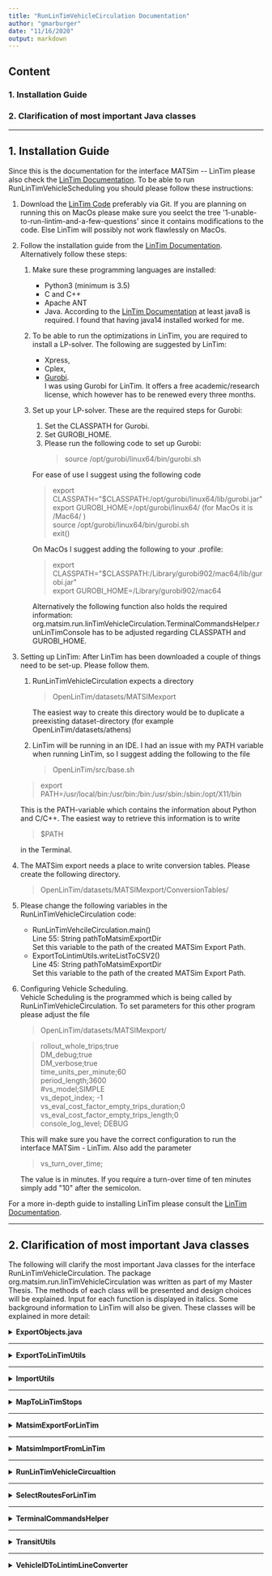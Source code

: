```yaml
---
title: "RunLinTimVehicleCirculation Documentation"
author: "gmarburger"
date: "11/16/2020"
output: markdown
---
```


## Content

### 1. Installation Guide

### 2. Clarification of most important Java classes

---

## 1. Installation Guide
Since this is the documentation for the interface MATSim -- LinTim please also check the [LinTim Documentation](https://kluedo.ub.uni-kl.de/frontdoor/deliver/index/docId/5913/file/lintim_2020-02_documentation.pdf). 
To be able to run RunLinTimVehicleScheduling you should please follow these instructions:
1. Download the [LinTim Code](https://gitlab.rlp.net/lintim/OpenLinTim/-/tree/1-unable-to-run-lintim-and-a-few-questions) preferably via Git. If you are planning on running this on MacOs please make sure you seelct the tree '1-unable-to-run-lintim-and-a-few-questions' since it contains modifications to the code. Else LinTim will possibly not work flawlessly on MacOs.

2. Follow the installation guide from the [LinTim Documentation](https://kluedo.ub.uni-kl.de/frontdoor/deliver/index/docId/5913/file/lintim_2020-02_documentation.pdf). Alternatively follow these steps:
    1. Make sure these programming languages are installed:
        * Python3 (minimum is 3.5)
        * C and C++
        * Apache ANT
        * Java. According to the [LinTim Documentation](https://kluedo.ub.uni-kl.de/frontdoor/deliver/index/docId/5913/file/lintim_2020-02_documentation.pdf) at least java8 is required. I found that having java14 installed worked for me.
    2. To be able to run the optimizations in LinTim, you are required to install a LP-solver. The following are suggested by LinTim: 
        * Xpress,
        * Cplex,
        * [Gurobi](https://www.gurobi.com).<br>
        I was using Gurobi for LinTim. It offers a free academic/research license, which however has to be renewed every three months. 
    3. Set up your LP-solver. These are the required steps for Gurobi:
        1. Set the CLASSPATH for Gurobi.
        2. Set GUROBI_HOME.
        3. Please run the following code to set up Gurobi:
            > source /opt/gurobi/linux64/bin/gurobi.sh

        For ease of use I suggest using the following code
        > export CLASSPATH="$CLASSPATH:/opt/gurobi/linux64/lib/gurobi.jar" <br>
        > export GUROBI_HOME=/opt/gurobi/linux64/ (for MacOs it is /Mac64/ ) <br>
        > source /opt/gurobi/linux64/bin/gurobi.sh <br>
        > exit() <br>

        On MacOs I suggest adding the following to your .profile:
        > export CLASSPATH="$CLASSPATH:/Library/gurobi902/mac64/lib/gurobi.jar" <br>
        > export GUROBI_HOME=/Library/gurobi902/mac64

        Alternatively the following function also holds the required information:
        org.matsim.run.linTimVehicleCirculation.TerminalCommandsHelper.runLinTimConsole has to be adjusted regarding CLASSPATH and GUROBI_HOME.
3. Setting up LinTim:
After LinTim has been downloaded a couple of things need to be set-up. Please follow them.
    1. RunLinTimVehicleCirculation expects a directory
        > OpenLinTim/datasets/MATSIMexport

        The easiest way to create this directory would be to duplicate a preexisting dataset-directory (for example OpenLinTim/datasets/athens)

    2. LinTim will be running in an IDE. I had an issue with my PATH variable when running LinTim, so I suggest adding the following to the file
        > OpenLinTim/src/base.sh

    > export PATH=/usr/local/bin:/usr/bin:/bin:/usr/sbin:/sbin:/opt/X11/bin

    This is the PATH-variable which contains the information about Python and C/C++. The easiest way to retrieve this information is to write

    > $PATH

    in the Terminal.
4. The MATSim export needs a place to write conversion tables. Please create the following directory.
    > OpenLinTim/datasets/MATSIMexport/ConversionTables/

5. Please change the following variables in the RunLinTimVehicleCirculation code:
    * RunLinTimVehcileCirculation.main() <br>
    Line 55: String pathToMatsimExportDir <br>
    Set this variable to the path of the created MATSim Export Path.
    * ExportToLintimUtils.writeListToCSV2() <br>
    Line 45: String pathToMatsimExportDir <br>
    Set this variable to the path of the created MATSim Export Path.
6. Configuring Vehicle Scheduling. <br>
Vehicle Scheduling is the programmed which is being called by RunLinTimVehicleCirculation. To set parameters for this other program please adjust the file
    > OpenLinTim/datasets/MATSIMexport/<br>

    > rollout_whole_trips;true<br>
DM_debug;true <br>
DM_verbose;true<br>
time_units_per_minute;60<br>
period_length;3600<br>
#vs_model;SIMPLE<br>
vs_depot_index; -1<br>
vs_eval_cost_factor_empty_trips_duration;0<br>
vs_eval_cost_factor_empty_trips_length;0<br>
console_log_level; DEBUG<br>

    This will make sure you have the correct configuration to run the interface MATSim - LinTim. Also add the parameter
    > vs_turn_over_time;  <br>

    The value is in minutes. If you require a turn-over time of ten minutes simply add "10" after the semicolon.

For a more in-depth guide to installing LinTim please consult the [LinTim Documentation](https://kluedo.ub.uni-kl.de/frontdoor/deliver/index/docId/5913/file/lintim_2020-02_documentation.pdf).

***

## 2. Clarification of most important Java classes

The following will clarify the most important Java classes for the interface RunLinTimVehicleCirculation. The package org.matsim.run.linTimVehicleCirculation was written as part of my Master Thesis. The methods of each class will be presented and design choices will be explained. Input for each function is displayed in italics. Some background information to LinTim will also be given. These classes will be explained in more detail:

<details>
<summary><b>ExportObjects.java</b></summary>
<br>

Each object is used to export MATSim data sets to be imported into LinTim. Each object has a constructor method.

<details>
<summary>LinTimEdge</summary>

<p align="justify">This object contains necessary information for creating an edge in LinTim. LinTim edges have the following characteristics:</p>
<i>link_index</i> represents the ID from the edge. <br>
<i>from_stop</i> represents the beginning stop of the edge.<br>
<i>to_stop</i> represents the ending stop of the edge.<br>
<i>length</i> represents length of the edge.<br>
<i>lower_bound</i> represents minimal travel duration across the edge.<br>
<i>upper_bound</i> represents maximum travel duration across the edge.<br>
<i>headway</i> is set to default to 5 in LinTim and was kept at 5. <br>
<br>
The functions are:<br>
<ul>
<li>getUpperBound() returns the upper bound for the edge. </li>
<li>toString() returns a String of all of the characteristics separated by semicolon.</li>
</ul>
</details>

<details>
<summary>LinTimStop</summary>
<br>
<p align="justify">This object represents a stop in LinTim. These stops have the following characteristics:</p>
<i>stop_id</i> is the ID from the stop. <br>
<i>short_name</i> is a name for the stop. <br>
<i>long_name</i> is a name for the stop. Please note, the name of a stop is not relevant for Vehicle Scheduling. <br>
<i>x_coordinate</i> is the X-Coordinate of a stop. <br>
<i>y_coordinate</i> is the Y-Coordinate of a stop. <br>
<br>
Functions are:<br>
<ul>
<li>ultimateNode() returns a stop for LinTim. This stop has the maximum value of Integers as ID.</li>
<li>getStopId() returns the ID for a LinTim stop.</li>
</details>

<details>
<summary>LinTimTripEntry</summary>
<br>
<p align="justify"> This object represents an entry in the LinTim Trip data set. Each trip has the following characteristics:</p>
<i>startId</i> represents the ID of the entry. It has to be unique.<br>
<i>periodicStartId</i> represents the ID of a periodic-trip-ID.<br>
<i>stationId</i> represents the ID of the stop where the strip begins. <br>
<i>startTime</i> beginning time of the trip. <br>
<i>endId</i> represents an ID in LinTim. <br>
<i>periodicEndId</i> represents the ID of a periodic-trip-ID. <br>
<i>endStation</i> represents the last station of the trip. <br>
<i>endTime</i> represents the time at which the trip ends. <br>
<i>line</i> represents the line on which the trip is taking place.<br>
<br>

The functions are:<br>
<ul>
<li>toString() returns all characteristics of an entry separated by semicolon.</li>
</ul>
</details>
</details>

---

<details>
<summary><b>ExportToLinTimUtils</b></summary>
<br>
<p align="justify">This class assists in creating the necessary files for running LinTim.</p>
<br>
<details>
<summary>writeListToLinTimCSV2()</summary>
<br>
<i>fileName</i> expects a String as input. It has to be one of the following: "Activities-periodic, Events-periodic, Timetable-periodic, Line-Concept, Edge, Stop, Headway, Trips." <br>
<i>collectionOfStrings</i> is preferably a List of Strings, the Strings will be pasted row by row into the file. Separation by semicolon is preferred. <br>
<br>
<p align="justify">The method is able to create files which can be used for running LinTim operations. Remember to adjust the output directory in this function.</p>
</details>

<details>
<summary>writeFile()</summary>
<br>
<i>file</i> name of the file. It is expected to be a path, separations by slash marks the actual file-name. <br>
<i>collectionOfStrings</i> preferably a List of Strings each separated by semicolon. <br>
<i>header</i> is the first row in the written File.<br>
<br>
<p align="justify">Writes the actual file, each entry of the collection marks a row in the document.</p>
</details>

<details>
<summary>combineStringsWithSemicolon()</summary>
<br>
<i>strings</i> is an undefined amount of Strings. <br>
<br>
<p align="justify">Adds all Strings together as one. Each String is appended to the first by semicolon.</p>
</details>
</details>

---

<details>
<summary><b>ImportUtils</b></summary>
<br>
<p align="justify">This class helps with reading the output from LinTim as well as some conversion tables which were previously created.</p>
<br>

<details>
<summary>readConversionTableVehicle()</summary>
<i>fileName</i> the name of the conversion map.<br>
<i>matsimConversionExportDir</i> the path to the file.<br>
<br>
<p align="justify">The function creates a mapping of MATSim VehicleIDs with their corresponding LinTim line.</p>
</details>

<details>
<summary>readLinTimVSOutput()</summary>
<br>
<i>fileName</i> is the name of the Vehicle Scheduling output file.<br>
<i>vehicleWorkingCounter</i> is a wrapper class for naming the vehicles and creating unique ones.<br>
<i>limitToGrossraumBerlin</i> is a Boolean, if set to true it will create a different naming for the new vehicles.<br>
<i>mode</i> is a String that is used for creating VehicleID tags.<br>
<i>matsimConversionExportDir</i>is the path to the conversion tables. It is expected, that the Vehicle Scheduling output directory is located on the same hierarchy as this path.<br>
<br>
<p align="justify">This method reads the output from LinTim's Vehicle Scheduling. Columns 2 and 13 are relevant, column 2 indicates which vehicle serves the MATSim Departure, column 13 is the equivalent of MATSim VehicleID represented by a substitute Integer.</p>
</details>

<details>
<summary>createLinTimImportVehicleID()</summary>
<br>
<i>mode</i> is a String that is used for creating VehicleID tags.<br>
<i>limitToGrossraumBerlin</i> is a Boolean, if set to true it will create a different naming for the new vehicles.<br>
<i>vehicleNumber</i> represents a unique String that results in an ID. <br>
<br>
<p align="justify">Creates a new MATSim VehicleID corresponding to the vehicleNumber. Mode and limitToGrossraumBerlin are also added to the IDs as Strings.</p>
</details>

<details>
<summary>readLinTimVSVehicleRoutesOutput()</summary>
<br>
<i>fileName</i> is the name of the Vehicle Scheduling output file.<br>
<i>matsimConversionExportDir</i> is the path to the conversion tables. It is expected, that the Vehicle Scheduling output directory is located on the same hierarchy as this path.<br>
<br>
<p align="justify">Maps a List of each MATSim VehicleID as well as empty trips (Leerfahrten) to their new LinTim Vehicle which is represented as an Integer as key in the map.</p>
</details>

<details>
<summary>readConversionTableLinTimLineToVecId()</summary>
<br>
<i>fileName</i> is the name of the Vehicle Scheduling output file.<br>
<i>matsimConversionExportDir</i> is the path to the conversion tables. It is expected, that the Vehicle Scheduling output directory is located on the same hierarchy as this path.<br>
<br>
<p align = "justify"> Reads the conversion map of MATSim VehicleID to their replacing Integers in LinTim. Returns a Map that has the replacing Integers as keys, the MATSim VehicleIDs as their values.</p>
</details>
</details>

---

<details>
<summary><b>MapToLinTimStops</b></summary>
<br>
<p align="justify">Creates Maps concerning LinTim stops.</p>
<br>
<details>
<summary>mapTrsToLinTimStop()</summary>
<br>
<i>transitSchedule</i> is a MATSim TransitSchedule.<br>
<i>network</i> is a MATSim Network.<br>
<i>conversionMapOfStopIds</i> is a map which contains the coordinates of every TransitRouteStop in a network and an Integer representing these coordinates.<br>
<i>isMetropolitianArea</i> is a Boolean set to true, if the network should be split into different transit-modes.<br>
<i>predefinedFilter</i> should be set to "mode", if "isMetropolitianArea = true". <br>
<i>limitToGrossraumBerlin</i> is a Boolean set to true, if buses should be split into running inside and running outside of Berlin.<br>
<i>filterObject</i> is the transport mode which the network is filtered by.<br>
<br>
<p align="justify">Firstly filters the network and transitSchedule (see SelectRoutesForLinTim.filterByModeAndId()). The remaining TransitRouteStops are then transformed into LinTim stops, the ID correlates to the coordinates of the TransitRouteStop, also adding a fictional stop, the ultimateNode. This ultimate node is needed to ensure LinTim works, since the dijkstra from LinTim requires a single network. The Berlin Scenario does not have a single network for every transport mode, for example the U55 is not officially connected to any other TransitLine. Hence exporting only the TransitRouteStops and their links would result in multiple networks.</p>
</details>

<details>
<summary>getMapOfCoordAndLintimStopId()</summary>
<br>
<i>transitSchedule</i> is a MATSim TransitSchedule.<br>
<i>network</i> is a MATSim Network.<br>
<i>isMetropolitianArea</i> is a Boolean set to true, if the network should be split into different transit-modes.<br>
<i>predefinedFilter</i> should be set to "mode", if "isMetropolitianArea = true". <br>
<i>limitToGrossraumBerlin</i> is a Boolean set to true, if buses should be split into running inside and running outside of Berlin.<br>
<i>filterObject</i> is the transport mode which the network is filtered by.<br>
<br>
<p align="justify">Will create a map of TransitRouteStop coordinates and an Integer that substitutes these coordinates. Stops with the same coordinates will have the same corresponding Integer.</p>

<details>
<summary>Design Choice</summary>
<p align="justify">Having an intermediary step between MATSim TransitRouteStop and an Integer for LinTim stops allows me to have two identical stops on the same LinTim node, which would otherwise not have existed. Multiple stops can now be on one node, this may allow transit vehicles to interchange, if the station is exactly identical.</p>
</details>
</details>

<details>
<summary>writeStopsToCSV2()</summary>
<br>
<i>conversionMapOfStopIds</i> is a map which contains the coordinates of every TransitRouteStop in a network and an Integer.<br>
<i>matsimConversionExportDir</i> is the path to the conversion directory.<br>
<br>
<p align="justify">This function will create a csv2 document of the mapping from coordinates to LinTim stop IDs.</p>
</details>
</details>

---

<details>
<summary><b>MatsimExportForLinTim</b></summary>
<br>
<p align="justify">MatsimExportForLinTim is the class which calls other functions to assist in creating the necessary output for LinTim and then exports these to a directory.</p>
<br>
<details>
<summary>export()</summary>
<br>
<i>scenario</i> expects a MATSim scenario. <br>
<i>isMetropolitianArea</i> is a Boolean set to true, if the network should be split into different transit-modes.<br>
<i>predefinedFilter</i> is a String giving information about how the TransitRoutes should be filtered. Expected is "mode", currently no alternative is implemented.<br>
<i>limitToGrossraumBerlin</i>is a Boolean set to true, if buses should be split into running inside and running outside of Berlin.<br>
<i>filterObject</i> defines the transport mode which should be exported.<br>
<i>matsimConversionExportDir</i> is the path to the conversion directory.<br>
<br>
<p align="justify">This function is called by RunLinTimVehicleCirculation.main(). It is used to export all necessary files for LinTim's Vehicle Scheduling. For this process two Maps are created: firstly mapping VehicleIDs to a LinTim line ID, secondly creating a Map for Coordinates of each TransitRouteStops and an equivalent LinTim stop ID. Afterwards methods to create the required files are called. </p>

<details>
<summary>Design Choice</summary>
<p align = "justify">Creating these two maps helps with the conversion process. Converting the MATSim Vehicles into LinTim lines helps with creating vehicle workings when importing. More importantly it is not possible as simple to create the same TransitLine from MATSim as a LinTim line, since the travel duration along the links, waiting times at stops as well as the length of the line varies strongly in MATSim TransitRoutes. This issue would need to be addressed when creating LinTim lines. </p>
<p align="justify">Creating a mapping onto the coordinates instead of the actual TransitRouteStop helps since some TransitRouteStops in MATSim have different IDs but yet the same coordinate, due to the GTFS2MATSim conversion. When using the TransitRouteStop coordinates it circumvents some of these issues.</p>
</details>
</details>

<details>
<summary>createTripsFile()</summary>
<br>
<i>transitSchedule</i> is a MATSim TransitSchedule.<br>
<i>network</i> is a MATSim Network.<br>
<i>conversionMapVecIdToLinTimLineId</i> contains a mapping of MATSim VehicleIDs with their corresponding Integer of LinTim line ID.<br>
<i>conversionMapOfStop</i> is a map which contains the coordinates of every TransitRouteStop in a network and an Integer representing these coordinates.<br>
<i>isMetropolitianArea</i> is a Boolean set to true, if the network should be split into different transit-modes.<br>
<i>predefinedFilter</i> is a String giving information about how the TransitRoutes should be filtered. Expected is "mode", currently no alternative is implemented.<br>
<i>limitToGrossraumBerlin</i>is a Boolean set to true, if buses should be split into running inside and running outside of Berlin.<br>
<i>filterObject</i> defines the transport mode which should be exported.<br>
<i>matsimConversionExportDir</i> is the path to the conversion directory.<br>
<br>
<p align="justify">The function iterates through selected TransitRoutes and creates a LinTimTripEntry for every Departure in each TransitRoute. The following factors are set to -1, since they are not evaluated in Vehicle Scheduling: startId, periodicStartId, endId, periodicEndId. Trips in LinTim describe the drive of a vehicle from one stop to another. An exported trip entry connects thus the first TransitRouteStop of a TransitRoute with the last TransitRouteStop of a TransitRoute. As such the startTime and endTime are equivalent to the DepartureTime and the arrival time at the TransitRouteStops. The equivalent for the MATSim VehicleID is the LinTim line. The map is then exported as a file.</p>
</details>

<details>
<summary>createStopFile()</summary>
<br>
<i>transitSchedule</i> is a MATSim TransitSchedule.<br>
<i>network</i> is a MATSim Network.<br>
<i>conversionMapOfStop</i> is a map which contains the coordinates of every TransitRouteStop in a network and an Integer representing these coordinates.<br>
<i>isMetropolitianArea</i> is a Boolean set to true, if the network should be split into different transit-modes.<br>
<i>predefinedFilter</i> is a String giving information about how the TransitRoutes should be filtered. Expected is "mode", currently no alternative is implemented.<br>
<i>limitToGrossraumBerlin</i>is a Boolean set to true, if buses should be split into running inside and running outside of Berlin.<br>
<i>filterObject</i> defines the transport mode which should be exported.<br>
<i>matsimConversionExportDir</i> is the path to the conversion directory.<br>
<br>
<p align="justify">This function firstly calls MapToLintimStops.mapTrsToLintimStop() and creates a Map of every LinTimStop. The stop attributes are then combined to a single String in a List. This List is then created as a file.</p>
</details>

<details>
<summary>createEdgeFile()</summary>
<br>
<i>transitSchedule</i> is a MATSim TransitSchedule.<br>
<i>network</i> is a MATSim Network.<br>
<i>conversionMapVecIdToLinTimLineId</i> contains a mapping of MATSim VehicleIDs with their corresponding Integer of LinTim line ID.<br>
<i>conversionMapOfStop</i> is a map which contains the coordinates of every TransitRouteStop in a network and an Integer representing these coordinates.<br>
<i>isMetropolitianArea</i> is a Boolean set to true, if the network should be split into different transit-modes.<br>
<i>predefinedFilter</i> is a String giving information about how the TransitRoutes should be filtered. Expected is "mode", currently no alternative is implemented.<br>
<i>limitToGrossraumBerlin</i>is a Boolean set to true, if buses should be split into running inside and running outside of Berlin.<br>
<i>filterObject</i> defines the transport mode which should be exported.<br>
<i>matsimConversionExportDir</i> is the path to the conversion directory.<br>
<br>
<p align="justify">This function creates the Edge file for LinTim, the resulting file contains a link in every row. The function iterates through every selected TransitRoute and creates an ordered Map of TransitRoutes by their occupancy in the TransitRoute, first Stop is the first entry of the Map, last Stop the last entry with the key equal to the position in the TransitRoute.</p>
<p align = "justify">After the function iterates through this newly created Map, skipping the first entry. The LinTimEdge consists of an ID, which is increased after each new entry in the  Map of every LinTim Edge. The from stop is the entry Integer from the Coordinates corresponding to the TransitRouteStop of the previous map entry of all ordered TransitRouteStops, the toStop is the  equivalent of the currentTransitRouteStop. Headway is always set to 5, since it is the default in LinTim. Both bounds are equal, they are determined by the arrival - departure offset from the corresponding TransitRouteStops. </p>
<p align="justify">If the combination of the fromStop and toStop are not yet contained in the key set of Map of all LinTim edges, a new entry is added. If however the entry already exists, it is replaced, if the bound is bigger then the previous bound.</p>
<p align="justify">To the already created edges another Map of edges is added, which ensure the usability of the created network. These edges combine every LinTim stop with a node, even if the travel-duration is the maximum value of Integers. Otherwise, it is not ensured, that a every node may be able to be reached from any other node.</p>
<p align="justify">The resulting Map is then used to create a List which is turned into the Edge file.</p>
<details>
<summary>Design Choice</summary>
<p align="justify">The larger bound was added to ensure that the slowest speed on the edge is considered, when creating LinTim's Vehicle Scheduling.</p>
</details>
</details>

<details>
<summary>createUltimateLinks()</summary>
<br>
<i>conversionMapOfStops</i> is a Map which contains all LinTim stops.<br>
<i>minLinTimEdgeIdNr</i> ensures that no edge ID is used twice, it is expected, that this value has not yet been used to create an edge.<br>
<br>
<p align="justify">This function creates a Map which connects every LinTim Stop with the fictional stop ultimateNode, with a travel-time of Integer.MAX_VALUE.</p>
</details>

<details>
<summary>getTreeMapOfTransitRouteStops()</summary>
<br>
<i>transitRoute</i> a MATSim TransitRoute.<br>
<br>
<p align="justifY">Creates a Map of TransitRouteStops, in which every TransitRouteStop is identifiable by key. This key indicates which position the TransitRouteStop has during the TransitRoute. First stops have the key "1", last stops have the length of the TransitRoute as key.</p>
</details>
</details>

---

<details>
<summary><b>MatsimImportFromLinTim</b></summary>
<br>
MatsimImportFromLinTim is the class containing functions to import the output from Vehicle Scheduling into MATSim. 
<br>

<details>
<summary>run()</summary>
<i>scenario</i> a MATSim Scenario.<br>
<i>isMetropolitianArea</i> is a Boolean set to true, if the network should be split into different transit-modes.<br>
<i>predefinedFilter</i> is a String giving information about how the TransitRoutes should be filtered. Expected is "mode", currently no alternative is implemented.<br>
<i>limitToGrossraumBerlin</i>is a Boolean set to true, if buses should be split into running inside and running outside of Berlin.<br>
<i>filterObject</i> defines the transport mode which should be exported.<br>
<i>vehicleWorkingCounter</i> is a wrapper for an Integer that is used to reference vehicle IDs.<br>
<i>ptLinkCounter</i> is a wrapper for an Integer that is used to reference link IDs.<br>
<i>matsimConversionDir</i> is the path to the conversion directory.<br>
<br>
<p align="justify">This function creates Maps by calling functions, they are partly for conversion and reading the output from LinTim.<p>
<p align="justify">Then preexisting MATSim Vehicles are replaced by the equivalent of LinTim vehicles to serve more then one departure.</p>
</details>

<details>
<summary>returnVehicleCirculationLinTimConfig()</summary> 
<br>
<i>scenarioManipulated</i> is a MATSim Scenario. The TransitVehicles in it will be replaced with ones which serve more then a single departure.<br>
<i>conversionVecIdToLines</i> contains a mapping of MATSim VehicleIDs with their corresponding Integer of LinTim line ID.<br>
<i>outputConversionLineToMATSimVehicle</i> is a mapping of LinTim's line IDs and which MATSim Vehicles they represent.<br>
<i>umlaufVecIdsWithRoutes</i> is a Map with LinTim's line IDs as keys. Their values are a list of Integers, positives represent MATSim VehicleIDs in the sequence in which they need to be served by the LinTim vehicle.<br>
<i>isMetropolitianArea</i> is a Boolean set to true, if the network should be split into different transit-modes.<br>
<i>predefinedFilter</i> is a String giving information about how the TransitRoutes should be filtered. Expected is "mode", currently no alternative is implemented.<br>
<i>limitToGrossraumBerlin</i>is a Boolean set to true, if buses should be split into running inside and running outside of Berlin.<br>
<i>filterObject</i> defines the transport mode which should be exported.<br>
<i>matsimConversionExportDir</i> is the path to the conversion directory.<br>
<br>
<p align="justify">Iterates over every selected TransitRoute and each Departure. The function will replace the relevant MATSim VehicleIDs with their new vehicle circulation vehicles as well as add them to TransitVehicles. The function calls addConnectingLinksToNetwork().</p>
</details>

<details>
<summary>addConnectingLinksToNetwork()</summary>
<br>
<i>scenario</i> a MATSim Scenario.<br>
<i>umlaufVecIdsWithRoutes</i> is a Map with LinTim's line IDs as keys. Their values are a list of Integers, positives represent MATSim VehicleIDs in the sequence in which they need to be served by the LinTim vehicle.<br>
<i>conversionLineToMATSimVehicle</i> is a mapping of LinTim's line IDs and which MATSim Vehicles they represent.<br>
<i>ptLinkCounter</i>  is a wrapper for an Integer that is used to reference link IDs.<br>
<br>
<p align="justify">This function adds links to the MATSim network. Each trip of a LinTim vehicle is empty the function will add a link from the end TransitRouteStop of the last served TransitRoute to the following starting TransitRouteStop of the new TransitRoute.</p>
</details>
</details>

---

<details>
<summary><b>RunLinTimVehicleCircualtion</b></summary>
<br>
<p align="justify"´>This is the class with the main() function. Running it will replace the normal MATSim Vehicles with new vehicles, created by LinTim's Vehicle Scheduling which run in circulations.</p>
<br>
<details>
<summary>main()</summary>

<br>
<i>No input is expected.</i><br>
<br>
<p align="justify">The function will iterate through different types of transport. It will firstly call a function to create a List of transport modes. The function will export, run Vehicle Circulation and import the MATSim TransitSchedule separately for each transport mode.</p>
<p align="justify">Exporting the transport mode <i>bus</i> functions differently. The transport mode bus has to be run twice. The first time the function runs the mode bus, it will only select TransitRoutes that run inside of Berlin, meaning inside a 30km radius from Berlin Brandenburger Tor. The second time it will export all not previously selected bus TransitRoutes.</p>
<p align="justify">Separating the TransitSchedule into multiple processes was necessary, since LinTim's Vehicle Scheduling does not differentiate between transit modes. Additionally, separating Berlin's buses into two processes aids in reducing process time, it reduces the amount of processing time by 25%.</p>
</details>

<details>
<summary>removesLinksWithZeroLength()</summary>
<br>
<i>scenario</i> is a MATSim Scenario.<br>
<br>
<p align="justify">Some links in the current Berlin Scenario have length 0. Usually this is not an issue, but public transport considers these in their Dijkstra operation. These links seem to cause a loop, which results in a non-ending "Generating UmlaufStuecke" during MATSim.</p>
</details>

<details>
<summary>createListOfModes()</summary>
</br>
<i>No input is expected.</i><br>
<br>
<p align="justify">Prepares and creates transit-modes for the LinTim TransitRoute selection if isMetropolitianArea is set to true. Best Case the following strings are contained:</p>
<ul>
<li>railS: selects TransitRoutes with mode rail and contain an "S" in their ID.</li>
<li>railU: selects TransitRoutes with mode rail and contain an "U" in their ID.</li>
<li>railRE: selects TransitRoutes with mode rail and contain an "RE" in their ID.</li>
<li>railZ: selects TransitRoutes with mode rail and that do not contain any of the above Stings in their id.</li>
<li>rail-: selects all TransitRoutes with rail. This mode was added if no differentiation between rail-types should happen.</li>
<li>tram: selects TransitRoutes with mode tram.</li>
<li>bus: selects TransitRoutes with mode bus. However please take care of the Boolean limitToGrossraumBerlin. If set to true only buses with every TransitRouteStop inside of a 30km radius of the Berlin Brandenburger Tor are selected. If set to false, the other TransitRoutes are selected.</li>
</ul>
</details>

<details>
<summary>writeOutput()</summary>
<br>
<i>scenario</i> is a MATSim Scenario.<br>
<br>
<p align="justify">Writes the TransitSchedule, Network and TransitVehicles for the scenario.</p>
</details>
</details>

---

<details>
<summary><b>SelectRoutesForLinTim</b></summary>
<br>
<p align="justify">This class was created to help in selecting specific TransitRoutes for the processes used to create LinTim vehicle circulations in MATSim. For a cleaner code this was done in a separate class.</p>
<br>

<details>
<summary>filterByModeAndId()</summary>
<br>
<i>transitRoute</i> is a MATSim TransitRoute.<br>
<i>network</i> is a MATSim Network.<br>
<i>isMetropolitianArea</i> is a Boolean set to true, if the network should be split into different transit-modes.<br>
<i>predefinedFilter</i> is a String giving information about how the TransitRoutes should be filtered. Expected is "mode", currently no alternative is implemented.<br>
<i>limitToGrossraumBerlin</i>is a Boolean set to true, if buses should be split into running inside and running outside of Berlin.<br>
<i>filterObject</i> defines the transport mode which should be exported.<br>
<br>
<p align="justify">During the process of creating LinTim's Vehicle Scheduling the TransitSchedule is split into different sections and processed separately. The filterObject defines which TransitRoutes are supposed to be selected. This is the function that filters these modes. The three main transport modes rail, tram and bus are supported. The mode rail and bus are split into two or more categories. For more information on rail read the function <i>idIndicatesWhichRailToFilter()</i>.</p>
</p align="justify">Buses in the process of creating LinTim's Vehicle Scheduling are split into two parties: TransitRoutes with mode bus that have all of their TransitRouteStops inside of Berlin, and then the rest of the TransitRoutes. </p>
<br>
<details>
<summary>Design Choice</summary>
<p align="justify">Separating bus TransitRoutes into two sections was not completely voluntary. Processing all of the Berlin Scenario took about 20 hours. Splitting the bus TransitRoutes reduced the time by about 4 hours, also it seemed to make sense from a transport engineering standpoint, that bus providers would not usually serve lines both inside of Berlin and outside.</p>
</details>
</details>

<details>
<summary>idIndicatesWhichRailToFilter()</summary>
<br>
<i>transitRoute</i> is a MATSim TransitRoute.<br>
<i>filterObject</i> is a String that indicates after which additional criteria should be selected by. Here it expects that all Strings start with "rail", else this function will return false.<br>
<br>
<p align="justify">This function is used to differentiate between different kinds of rail vehicles. Subway lines should not work together with city-rail lines. Hence, the following classifications are implemented:</p>
<ul>
<li>railS: selects TransitRoutes with mode rail and contain an "S" in their ID.</li>
<li>railU: selects TransitRoutes with mode rail and contain an "U" in their ID.</li>
<li>railRE: selects TransitRoutes with mode rail and contain an "RE" in their ID.</li>
<li>railZ: selects TransitRoutes with mode rail and that do not contain any of the above Stings in their ID.</li>
<li>rail-: selects all TransitRoutes with rail. This mode was added if no differentiation between rail-types should occur.</li>
</ul>
</details>

<details>
<summary>booleanLessThen30kmFromBBTor()</summary>
<br>
<i>coordiantesOfTRS</i> a pair of Coordinates from a TransitRouteStop.</br>
<br>
<p align="justify">This function returns true, if the coordinates are inside of a certain distance. Currently, the distance is set to 30 km. To make calculating easier, Pythagoras is used.</p>
</details>

<details>
<summary>nineHundredQkmOfCoordsAsDouble()</summary>
<br>
<i>No input is expected.</i><br>
<br>
<p align="justify">This function returns a distance of 30 km as a Square. For this two points of interest were used: Berlin Brandenburger Tor and Kaserne Gatow. Google Maps says that the points are about 30 km apart. The square of the difference is returned, since it is compared against the difference in coordinates from another TransitRouteStop using Pythagoras.</p>
<details>
<summary>Design Choice</summary>
<p align="justify">30 km was chosen, because <a href="https://link.springer.com/chapter/10.1007%2F978-3-663-05165-7_1">Hans Heuer</a> defines Berlin with a 60 km diameter.</p>
</details>
</details>
</details>

---

<details>
<summary><b>TerminalCommandsHelper</b></summary>
<br>
<p align="justify">This class runs LinTim from a console inside an IDE. </p>
<br>

<details>
<summary>runLinTimInConsole()</summary>
<br>
<i>pathToMATSimExportDir</i> is the path to the export directory.<br>
<i>modeRule</i> is a String containing information about which transit mode is being processed.<br>
<br>
<p align="justify">This function starts LinTim's Vehicle Scheduling. Please make sure, that the CLASSPATH and GUROBI_HOME are set correctly here. </p>
<p align="justify">After Vehicle Scheduling has finished a String will be printed in the IDEs Terminal. If the exit value is 0, the process continues. If the exit value is anything else, it is printed into the console.</p>
</details>
</details>

---

<details>
<summary><b>TransitUtils</b></summary>
<br>
<p align="justify">While writing this package I came across two issues. Both of them are being addressed by this class. Firstly, returning the last TransitRouteStop of a line was not simple. Secondly, getting the TransitRoute from a Vehicle ID.</p>
<br>

<details>
<summary>getEndStation()</summary>
<br>
<i>transitRoute</i> is a MATSim TransitRoute.<br>
<br>
<p align="justify">Returns the last TransitRouteStop from a TransitRoute.</p>
</details>

<details>
<summary>returnTransitRoute()</summary>
<br>
<i>transitVehicleID</i> a MATSim TransitVehicle ID.<br>
<br>
<p align="justify">This function only works in the Berlin Scenario and is hence not in use currently. It crops to string of the TransitVehicle ID to evaluate the substrings and create a TransitRoute ID.</p>
</details>

<details>
<summary>returnTransitLine()</summary>
<br>
<i>transitVehicleID</i> a MATSim TransitVehicleID.<br>
<br>
<p align="justify">This function only works in the Berlin Scenario and is hence not in use currently. It crops to string of the TransitVehicleID to evaluate the substrings and create a TransitLine ID.</p>
</details>
</details>

---

<details>
<summary><b>VehicleIDToLintimLineConverter</b></summary>
<br>
<p align="justify">This class is used to create the conversion table MATSim Vehicle ID -> LinTim Line ID. </p>

<details>
<summary>createAndPrintConversionTableLintimLineId()</summary>
<br>
<i>transitSchedule</i> is a MATSim TransitSchedule.<br>
<i>network</i> is a MATSim Network.<br>
<i>isMetropolitianArea</i> is a Boolean set to true, if the network should be split into different transit-modes.<br>
<i>predefinedFilter</i> is a String giving information about how the TransitRoutes should be filtered. Expected is "mode", currently no alternative is implemented.<br>
<i>limitToGrossraumBerlin</i>is a Boolean set to true, if buses should be split into running inside and running outside of Berlin.<br>
<i>filterObject</i> defines the transport mode which should be exported.<br>
<br>
<p align="justify">This function assigns every selected TransitRoute an Integer. The Integer represents the ID of a LinTim line.</p>
</details>

<details>
<summary>writeMapToCSV2()</summary>
<br>
<i>vehicleConversionMap</i> is the Map that maps MATSim VehicleIDs to LinTim's line IDs.<br>
<i>matsimConversionExportDir</i> is the path to the directory in which the Conversions are exported to.<br>
<br>
<p align="justify">Writes the conversion map into a file at the designated directory.</p>
</details>
</details>